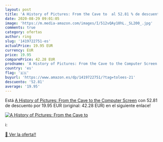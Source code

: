 ```yaml
---
layout: post
title: 'A History of Pictures: From the Cave to  al 52.81 % de descuento'
date: 2020-08-29 09:01:05
image: 'https://m.media-amazon.com/images/I/512vQAy10hL._SL200_.jpg'
comments: true
category: ofertas
author: ring
slug: '1419722751-es'
actualPrice: 19.95 EUR
currency: EUR
price: 19.95
comparePrice: 42.28 EUR
prodname: 'A History of Pictures: From the Cave to the Computer Screen'
country: 'es'
flag: '🇪🇸'
buyurl: 'https://www.amazon.es/dp/1419722751/?tag=tolees-21'
descuento: '52.81'
average: '19.95'
---
```


Está [A History of Pictures: From the Cave to the Computer Screen](https://www.amazon.es/dp/1419722751/?tag=tolees-21) con 52.81 de descuento por 19.95 EUR (original: 42.28 EUR) en el siguiente enlace!

[![A History of Pictures: From the Cave to ](https://m.media-amazon.com/images/I/512vQAy10hL._SL200_.jpg)](https://www.amazon.es/dp/1419722751/?tag=tolees-21)

ℹ️:


[🛒 Ver la oferta!!](https://www.amazon.es/dp/1419722751/?tag=tolees-21)
